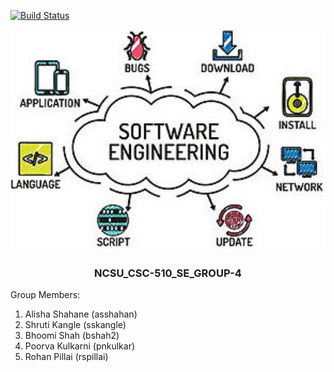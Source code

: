 [![Build Status](https://travis-ci.com/AlishaShahane/NCSU_CSC-510_SE_GROUP-4.svg?branch=master)](https://travis-ci.com/AlishaShahane/NCSU_CSC-510_SE_GROUP-4)
<p align="center">
<a name=top>
<a href="https://github.com/AlishaShahane/NCSU_CSC-510_SE_GROUP-4.git"><img  width=700 align=center
  src="https://github.com/AlishaShahane/NCSU_CSC-510_SE_GROUP-4/blob/master/misc/software-engineering.jpg"></a> 
<h3 style="text-align:center"> NCSU_CSC-510_SE_GROUP-4 </h3>
</p>

Group Members:
1. Alisha Shahane (asshahan)
2. Shruti Kangle (sskangle)
3. Bhoomi Shah (bshah2)
4. Poorva Kulkarni (pnkulkar)
5. Rohan Pillai (rspillai)
